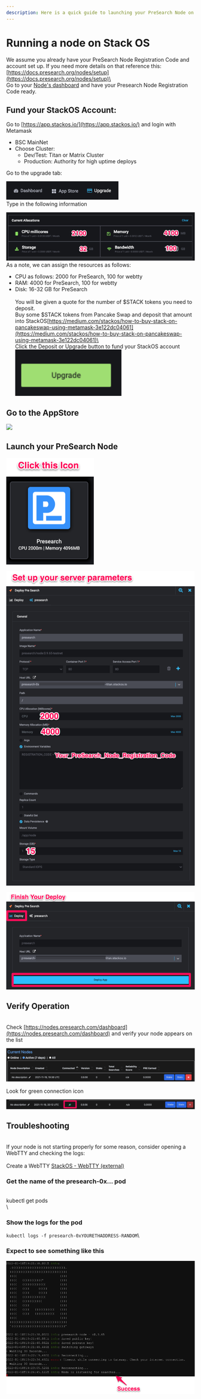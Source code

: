 ```yaml
---
description: Here is a quick guide to launching your PreSearch Node on StackOS.
---
```


# Running a node on Stack OS

We assume you already have your PreSearch Node Registration Code and account set up.  If you need more details on that reference this: [https://docs.presearch.org/nodes/setup](https://docs.presearch.org/nodes/setup)\
\
Go to your [Node's dashboard](https://nodes.presearch.com/dashboard) and have your Presearch Node Registration Code ready.

## Fund your StackOS Account:

Go to [https://app.stackos.io/](https://app.stackos.io/) and login with Metamask

* BSC MainNet
* Choose Cluster:
  * Dev/Test: Titan or Matrix Cluster
  * Production: Authority for high uptime deploys

Go to the upgrade tab:

![](<../../.gitbook/assets/stackos presearch upgrade menu.png>)\
Type in the following information

![](<../../.gitbook/assets/stackos presearch upgrade package.png>)\
As a note, we can assign the resources as follows:  &#x20;

* CPU as follows: 2000 for PreSearch, 100 for webtty  &#x20;
* RAM: 4000 for PreSearch, 100 for webtty &#x20;
* Disk: 16-32 GB for PreSearch\
  \
  You will be given a quote for the number of $STACK tokens you need to deposit.\
  Buy some $STACK tokens from Pancake Swap and deposit that amount into StackOS[https://medium.com/stackos/how-to-buy-stack-on-pancakeswap-using-metamask-3e122dc04061](https://medium.com/stackos/how-to-buy-stack-on-pancakeswap-using-metamask-3e122dc04061)\
  \
  Click the Deposit or Upgrade button to fund your StackOS account![](<../../.gitbook/assets/Screen Shot 2022-01-10 at 11.41.51 AM.png>)



## Go to the AppStore

![
](<../../.gitbook/assets/image (4).png>)

## Launch your PreSearch Node



![](<../../.gitbook/assets/image (1).png>)

![](<../../.gitbook/assets/image (2).png>)

![](<../../.gitbook/assets/Screen Shot 2022-01-11 at 4.16.57 AM (1).png>)

## Verify Operation

\
Check [https://nodes.presearch.com/dashboard](https://nodes.presearch.com/dashboard) and verify your node appears on the list

![](<../../.gitbook/assets/image (4) (1).png>)

Look for green connection icon

![](<../../.gitbook/assets/image (5).png>)

## Troubleshooting

\
If your node is not starting properly for some reason, consider opening a WebTTY and checking the logs:\
\
Create a WebTTY [StackOS - WebTTY (external)](https://www.evernote.com/shard/s79/sh/647ab636-068b-946f-9cf5-2c6e9895c0a9/43124974ed3a91d7f41cc255325aba7b)

### Get the name of the presearch-0x... pod

\
kubectl get pods\
\


### Show the logs for the pod

`kubectl logs -f presearch-0xYOURETHADDRESS-RANDOM`\


### Expect to see something like this

![](<../../.gitbook/assets/image (6).png>)
